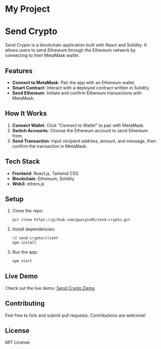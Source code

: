# My Project
# Send Crypto

Send Crypto is a blockchain application built with React and Solidity. It allows users to send Ethereum through the Ethereum network by connecting to their MetaMask wallet.

## Features

- **Connect to MetaMask**: Pair the app with an Ethereum wallet.
- **Smart Contract**: Interact with a deployed contract written in Solidity.
- **Send Ethereum**: Initiate and confirm Ethereum transactions with MetaMask.

## How It Works

1. **Connect Wallet**: Click "Connect to Wallet" to pair with MetaMask.
2. **Switch Accounts**: Choose the Ethereum account to send Ethereum from.
3. **Send Transaction**: Input recipient address, amount, and message, then confirm the transaction in MetaMask.

## Tech Stack

- **Frontend**: React.js, Tailwind CSS
- **Blockchain**: Ethereum, Solidity
- **Web3**: ethers.js

## Setup

1. Clone the repo:
    ```bash
    git clone https://github.com/gaargin05/send-crypto.git
    ```

2. Install dependencies:
    ```bash
    cd send-crypto/client
    npm install
    ```

3. Run the app:
    ```bash
    npm start
    ```

## Live Demo

Check out the live demo: [Send Crypto Demo](https://your-demo-link-here)

## Contributing

Feel free to fork and submit pull requests. Contributions are welcome!

## License

MIT License
